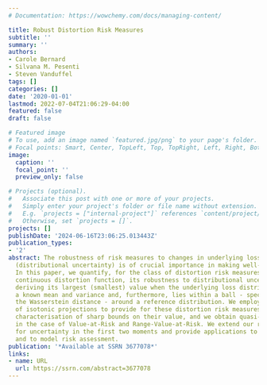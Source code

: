 ```yaml
---
# Documentation: https://wowchemy.com/docs/managing-content/

title: Robust Distortion Risk Measures
subtitle: ''
summary: ''
authors:
- Carole Bernard
- Silvana M. Pesenti
- Steven Vanduffel
tags: []
categories: []
date: '2020-01-01'
lastmod: 2022-07-04T21:06:29-04:00
featured: false
draft: false

# Featured image
# To use, add an image named `featured.jpg/png` to your page's folder.
# Focal points: Smart, Center, TopLeft, Top, TopRight, Left, Right, BottomLeft, Bottom, BottomRight.
image:
  caption: ''
  focal_point: ''
  preview_only: false

# Projects (optional).
#   Associate this post with one or more of your projects.
#   Simply enter your project's folder or file name without extension.
#   E.g. `projects = ["internal-project"]` references `content/project/deep-learning/index.md`.
#   Otherwise, set `projects = []`.
projects: []
publishDate: '2024-06-16T23:06:25.013443Z'
publication_types:
- '2'
abstract: The robustness of risk measures to changes in underlying loss distributions
  (distributional uncertainty) is of crucial importance in making well-informed decisions.
  In this paper, we quantify, for the class of distortion risk measures with an absolutely
  continuous distortion function, its robustness to distributional uncertainty by
  deriving its largest (smallest) value when the underlying loss distribution has
  a known mean and variance and, furthermore, lies within a ball - specified through
  the Wasserstein distance - around a reference distribution. We employ the technique
  of isotonic projections to provide for these distortion risk measures a complete
  characterisation of sharp bounds on their value, and we obtain quasi-explicit bounds
  in the case of Value-at-Risk and Range-Value-at-Risk. We extend our results to account
  for uncertainty in the first two moments and provide applications to portfolio optimisation
  and to model risk assessment.
publication: '*Available at SSRN 3677078*'
links:
- name: URL
  url: https://ssrn.com/abstract=3677078
---
```

